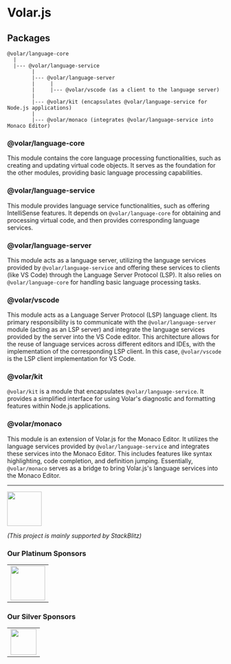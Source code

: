 # Volar.js

## Packages

```
@volar/language-core
  |
  |--- @volar/language-service
        |
        |--- @volar/language-server
        |     |
        |     |--- @volar/vscode (as a client to the language server)
        |
        |--- @volar/kit (encapsulates @volar/language-service for Node.js applications)
        |
        |--- @volar/monaco (integrates @volar/language-service into Monaco Editor)
```

### @volar/language-core

This module contains the core language processing functionalities, such as creating and updating virtual code objects. It serves as the foundation for the other modules, providing basic language processing capabilities.

### @volar/language-service

This module provides language service functionalities, such as offering IntelliSense features. It depends on `@volar/language-core` for obtaining and processing virtual code, and then provides corresponding language services.

### @volar/language-server

This module acts as a language server, utilizing the language services provided by `@volar/language-service` and offering these services to clients (like VS Code) through the Language Server Protocol (LSP). It also relies on `@volar/language-core` for handling basic language processing tasks.

### @volar/vscode

This module acts as a Language Server Protocol (LSP) language client. Its primary responsibility is to communicate with the `@volar/language-server` module (acting as an LSP server) and integrate the language services provided by the server into the VS Code editor. This architecture allows for the reuse of language services across different editors and IDEs, with the implementation of the corresponding LSP client. In this case, `@volar/vscode` is the LSP client implementation for VS Code.

### @volar/kit

`@volar/kit` is a module that encapsulates `@volar/language-service`. It provides a simplified interface for using Volar's diagnostic and formatting features within Node.js applications.

### @volar/monaco

This module is an extension of Volar.js for the Monaco Editor. It utilizes the language services provided by `@volar/language-service` and integrates these services into the Monaco Editor. This includes features like syntax highlighting, code completion, and definition jumping. Essentially, `@volar/monaco` serves as a bridge to bring Volar.js's language services into the Monaco Editor.

---

<a href="https://stackblitz.com/"><img src="https://raw.githubusercontent.com/vuejs/language-tools/HEAD/.github/sponsors/StackBlitz.png" height="80" /></a>

*(This project is mainly supported by StackBlitz)*

### Our Platinum Sponsors

<table>
  <tbody>
    <tr>
      <td align="center" valign="middle">
        <a href="https://vuejs.org/"><img src="https://raw.githubusercontent.com/vuejs/language-tools/HEAD/.github/sponsors/vue.png" height="80" /></a>
      </td>
    </tr>
  </tbody>
</table>

### Our Silver Sponsors

<table>
  <tbody>
    <tr>
      <td align="center" valign="middle">
        <a href="https://www.prefect.io/"><img src="https://raw.githubusercontent.com/vuejs/language-tools/HEAD/.github/sponsors/prefect.svg" height="60" /></a>
      </td>
    </tr>
  </tbody>
</table>
